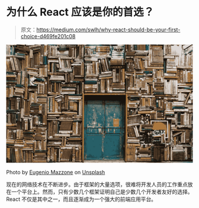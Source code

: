 # 为什么 React 应该是你的首选？

> 原文：<https://medium.com/swlh/why-react-should-be-your-first-choice-d469fe201c08>

![](img/10f934536d2c436a8c49000c64d05d16.png)

Photo by [Eugenio Mazzone](https://unsplash.com/@eugi1492?utm_source=medium&utm_medium=referral) on [Unsplash](https://unsplash.com?utm_source=medium&utm_medium=referral)

现在的网络技术在不断进步。由于框架的大量选项，很难将开发人员的工作重点放在一个平台上。然而，只有少数几个框架证明自己是少数几个开发者友好的选择。React 不仅是其中之一，而且逐渐成为一个强大的前端应用平台。
